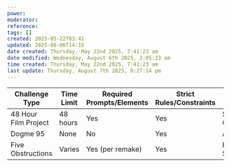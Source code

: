 ```yaml
---
power: 
moderator: 
reference: 
tags: []
created: 2025-05-22T03:41
updated: 2025-08-06T14:15
date created: Thursday, May 22nd 2025, 7:41:23 am
date modified: Wednesday, August 6th 2025, 2:05:23 am
time created: Thursday, May 22nd 2025, 7:41:23 am
last update: Thursday, August 7th 2025, 9:27:14 pm
---
```

| Challenge Type       | Time Limit | Required Prompts/Elements | Strict Rules/Constraints | Focus              |
| -------------------- | ---------- | ------------------------- | ------------------------ | ------------------ |
| 48 Hour Film Project | 48 hours   | Yes                       | Yes                      | Speed & Creativity |
| Dogme 95             | None       | No                        | Yes                      | Authenticity       |
| Five Obstructions    | Varies     | Yes (per remake)          | Yes                      | Problem-Solving    |
